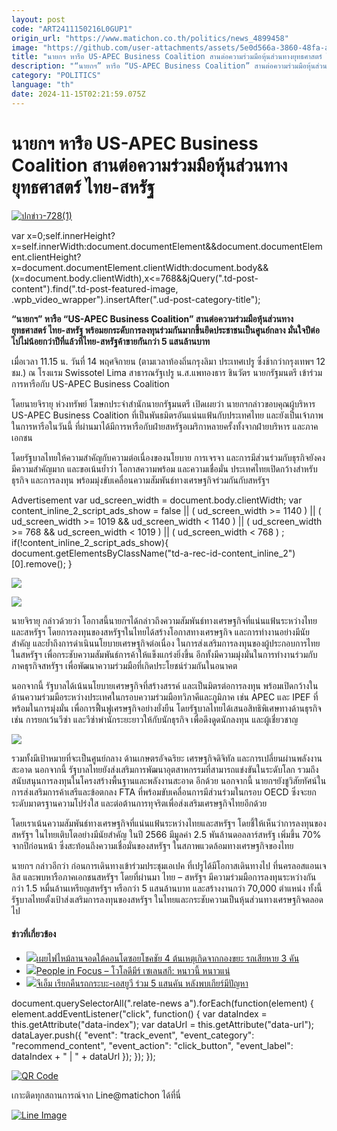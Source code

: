 ```yaml
---
layout: post
code: "ART2411150216L0GUP1"
origin_url: "https://www.matichon.co.th/politics/news_4899458"
image: "https://github.com/user-attachments/assets/5e0d566a-3860-48fa-afb7-a32a444a52e6"
title: "นายกฯ หารือ US-APEC Business Coalition สานต่อความร่วมมือหุ้นส่วนทางยุทธศาสตร์ ไทย-สหรัฐ"
description: "“นายกฯ” หารือ “US-APEC Business Coalition” สานต่อความร่วมมือหุ้นส่วนทางยุทธศาสตร์ ไทย-สหรัฐ พร้อมยกระดับการลงทุนร่วมกันมากขึ้นยึดประชาชนเป็นศูนย์กลาง"
category: "POLITICS"
language: "th"
date: 2024-11-15T02:21:59.075Z
---
```


# นายกฯ หารือ US-APEC Business Coalition สานต่อความร่วมมือหุ้นส่วนทางยุทธศาสตร์ ไทย-สหรัฐ

[![](https://www.matichon.co.th/wp-content/uploads/2024/11/ปกข่าว-7281-109.jpg "ปกข่าว-728(1)")](https://www.matichon.co.th/wp-content/uploads/2024/11/ปกข่าว-7281-109.jpg)

var x=0;self.innerHeight?x=self.innerWidth:document.documentElement&&document.documentElement.clientHeight?x=document.documentElement.clientWidth:document.body&&(x=document.body.clientWidth),x<=768&&jQuery(".td-post-content").find(".td-post-featured-image, .wpb\_video\_wrapper").insertAfter(".ud-post-category-title");

**“นายกฯ” หารือ “US-APEC Business Coalition” สานต่อความร่วมมือหุ้นส่วนทางยุทธศาสตร์ ไทย-สหรัฐ พร้อมยกระดับการลงทุนร่วมกันมากขึ้นยึดประชาชนเป็นศูนย์กลาง มั่นใจปีต่อไปไม่น้อยกว่าปีที่แล้วที่ไทย-สหรัฐค้าขายกันกว่า 5 แสนล้านบาท**

เมื่อเวลา 11.15 น. วันที่ 14 พฤศจิกายน (ตามเวลาท้องถิ่นกรุงลิมา ประเทศเปรู ซึ่งช้ากว่ากรุงเทพฯ 12 ชม.) ณ โรงแรม Swissotel Lima สาธารณรัฐเปรู น.ส.แพทองธาร ชินวัตร นายกรัฐมนตรี เข้าร่วมการหารือกับ US-APEC Business Coalition

โดยนายจิรายุ ห่วงทรัพย์ โฆษกประจำสำนักนายกรัฐมนตรี เปิดเผยว่า นายกฯกล่าวขอบคุณผู้บริหาร US-APEC Business Coalition ที่เป็นพันธมิตรอันแน่นแฟ้นกับประเทศไทย และยังเป็นเจ้าภาพในการหารือในวันนี้ ที่ผ่านมาได้มีการหารือกับฝ่ายสหรัฐอเมริกาหลายครั้งทั้งจากฝ่ายบริหาร และภาคเอกชน

โดยรัฐบาลไทยให้ความสำคัญกับความต่อเนื่องของนโยบาย การเจรจา และการมีส่วนร่วมกับธุรกิจยังคงมีความสำคัญมาก และขอเน้นย้ำว่า โอกาสความพร้อม และความเชื่อมั่น ประเทศไทยเปิดกว้างสำหรับธุรกิจ และการลงทุน พร้อมมุ่งขับเคลื่อนความสัมพันธ์ทางเศรษฐกิจร่วมกันกับสหรัฐฯ

Advertisement var ud\_screen\_width = document.body.clientWidth; var content\_inline\_2\_script\_ads\_show = false || ( ud\_screen\_width >= 1140 ) || ( ud\_screen\_width >= 1019 && ud\_screen\_width < 1140 ) || ( ud\_screen\_width >= 768 && ud\_screen\_width < 1019 ) || ( ud\_screen\_width < 768 ) ; if(!content\_inline\_2\_script\_ads\_show){ document.getElementsByClassName("td-a-rec-id-content\_inline\_2")\[0\].remove(); }

![](https://www.matichon.co.th/wp-content/uploads/2024/11/S__199524357.jpg)

![](https://www.matichon.co.th/wp-content/uploads/2024/11/S__199524355.jpg)

นายจิรายุ กล่าวด้วยว่า โอกาสนี้นายกฯได้กล่าวถึงความสัมพันธ์ทางเศรษฐกิจที่แน่นแฟ้นระหว่างไทยและสหรัฐฯ โดยการลงทุนของสหรัฐฯในไทยได้สร้างโอกาสทางเศรษฐกิจ และการทำงานอย่างมีนัยสำคัญ และย้ำถึงการดำเนินนโยบายเศรษฐกิจต่อเนื่อง ในการส่งเสริมการลงทุนของผู้ประกอบการไทยในสหรัฐฯ เพื่อกระชับความสัมพันธ์การค้าให้แข็งแกร่งยิ่งขึ้น อีกทั้งมีความมุ่งมั่นในการทำงานร่วมกับภาคธุรกิจสหรัฐฯ เพื่อพัฒนาความร่วมมือที่เกิดประโยชน์ร่วมกันในอนาคต

นอกจากนี้ รัฐบาลได้เน้นนโยบายเศรษฐกิจที่สร้างสรรค์ และเป็นมิตรต่อการลงทุน พร้อมเปิดกว้างในด้านความร่วมมือระหว่างประเทศในกรอบความร่วมมือทวิภาคีและภูมิภาค เช่น APEC และ IPEF ที่พร้อมในการมุ่งมั่น เพื่อการฟื้นฟูเศรษฐกิจอย่างยั่งยืน โดยรัฐบาลไทยได้เสนอสิทธิพิเศษทางด้านธุรกิจ เช่น การยกเว้นวีซ่า และวีซ่าพำนักระยะยาวให้กับนักธุรกิจ เพื่อดึงดูดนักลงทุน และผู้เชี่ยวชาญ

![](https://www.matichon.co.th/wp-content/uploads/2024/11/S__199524358.jpg)

รวมทั้งมีเป้าหมายที่จะเป็นศูนย์กลาง ด้านเกษตรอัจฉริยะ เศรษฐกิจดิจิทัล และการเปลี่ยนผ่านพลังงานสะอาด นอกจากนี้ รัฐบาลไทยยังส่งเสริมการพัฒนาอุตสาหกรรมที่สามารถแข่งขันในระดับโลก รวมถึงสนับสนุนการลงทุนในโครงสร้างพื้นฐานและพลังงานสะอาด อีกด้วย นอกจากนี้ นายกฯยังชูวิสัยทัศน์ในการส่งเสริมการค้าเสรีและข้อตกลง FTA ที่พร้อมขับเคลื่อนการมีส่วนร่วมในกรอบ OECD ซึ่งจะยกระดับมาตรฐานความโปร่งใส และต่อต้านการทุจริตเพื่อส่งเสริมเศรษฐกิจไทยอีกด้วย

โดยเราเน้นความสัมพันธ์ทางเศรษฐกิจที่แน่นแฟ้นระหว่างไทยและสหรัฐฯ โดยชี้ให้เห็นว่าการลงทุนของสหรัฐฯ ในไทยเติบโตอย่างมีนัยสำคัญ ในปี 2566 มีมูลค่า 2.5 พันล้านดอลลาร์สหรัฐ เพิ่มขึ้น 70% จากปีก่อนหน้า ซึ่งสะท้อนถึงความเชื่อมั่นของสหรัฐฯ ในสภาพแวดล้อมทางเศรษฐกิจของไทย

นายกฯ กล่าวอีกว่า ก่อนการเดินทางเข้าร่วมประชุมเอเปค ที่เปรูได้มีโอกาสเดินทางไป ที่นครลอสแอนเจลิส และพบหารือภาคเอกชนสหรัฐฯ โดยที่ผ่านมา ไทย – สหรัฐฯ มีความร่วมมือการลงทุนระหว่างกันกว่า 1.5 หมื่นล้านเหรียญสหรัฐฯ หรือกว่า 5 แสนล้านบาท และสร้างงานกว่า 70,000 ตำแหน่ง ทั้งนี้ รัฐบาลไทยตั้งเป้าส่งเสริมการลงทุนของสหรัฐฯ ในไทยและกระชับความเป็นหุ้นส่วนทางเศรษฐกิจตลอดไป

#### ข่าวที่เกี่ยวข้อง

*   [![](https://www.matichon.co.th/wp-content/uploads/2024/11/728-191.jpg)เผยไฟไหม้ลานจอดใต้คอนโดซอยโชคชัย 4 ต้นเหตุเกิดจากกองขยะ รถเสียหาย 3 คัน](https://www.matichon.co.th/local/crime/news_4899485)
*   [![](https://www.matichon.co.th/wp-content/uploads/2024/11/728-รูปพิเพิล-14-พ.ย.-AFP.jpg)People in Focus – โวโลดีมีร์ เซเลนสกี: หนาวนี้ หนาวแน่](https://www.matichon.co.th/foreign/news_4896720)
*   [![](https://www.matichon.co.th/wp-content/uploads/2024/11/ปกข่าว-7281-108.jpg)จีเอ็ม เรียกคืนรถกระบะ-เอสยูวี ร่วม 5 แสนคัน หลังพบเกียร์มีปัญหา](https://www.matichon.co.th/economy/auto/news_4899470) 

document.querySelectorAll(".relate-news a").forEach(function(element) { element.addEventListener("click", function() { var dataIndex = this.getAttribute("data-index"); var dataUrl = this.getAttribute("data-url"); dataLayer.push({ "event": "track\_event", "event\_category": "recommend\_content", "event\_action": "click\_button", "event\_label": dataIndex + " | " + dataUrl }); }); });

[![QR Code](https://www.matichon.co.th/wp-content/uploads/2023/07/wob1371z.jpg)](https://lin.ee/ht0nDxX)

เกาะติดทุกสถานการณ์จาก Line@matichon ได้ที่นี่

[![Line Image](https://www.matichon.co.th/wp-content/uploads/2023/07/th.png)](https://lin.ee/ht0nDxX)